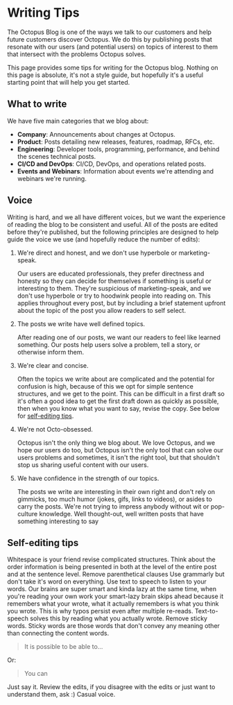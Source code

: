 # Writing Tips

The Octopus Blog is one of the ways we talk to our customers and help future customers discover Octopus. We do this by publishing posts that resonate with our users (and potential users) on topics of interest to them that intersect with the problems Octopus solves.

This page provides some tips for writing for the Octopus blog. Nothing on this page is absolute, it's not a style guide, but hopefully it's a useful starting point that will help you get started.

## What to write

We have five main categories that we blog about:

- **Company**: Announcements about changes at Octopus.
- **Product**: Posts detailing new releases, features, roadmap, RFCs, etc.
- **Engineering**: Developer tools, programming, performance, and behind the scenes technical posts.
- **CI/CD and DevOps**: CI/CD, DevOps, and operations related posts.
- **Events and Webinars**: Information about events we're attending and webinars we're running.

## Voice

Writing is hard, and we all have different voices, but we want the experience of reading the blog to be consistent and useful. All of the posts are edited before they're published, but the following principles are designed to help guide the voice we use (and hopefully reduce the number of edits):

1. We're direct and honest, and we don't use hyperbole or marketing-speak.

    Our users are educated professionals, they prefer directness and honesty so they can decide for themselves if something is useful or interesting to them. They're suspicious of marketing-speak, and we don't use hyperbole or try to hoodwink people into reading on. This applies throughout every post, but by including a brief statement upfront about the topic of the post you allow readers to self select.

1. The posts we write have well defined topics.

    After reading one of our posts, we want our readers to feel like learned something. Our posts help users solve a problem, tell a story, or otherwise inform them.
    
1. We're clear and concise.

    Often the topics we write about are complicated and the potential for confusion is high, because of this we opt for simple sentence structures, and we get to the point. This can be difficult in a first draft so it's often a good idea to get the first draft down as quickly as possible, then when you know what you want to say, revise the copy. See below for [self-editing tips](#self-editing-tips).
   
1. We're not Octo-obsessed.

    Octopus isn't the only thing we blog about. We love Octopus, and we hope our users do too, but Octopus isn't the only tool that can solve our users problems and sometimes, it isn't the right tool, but that shouldn't stop us sharing useful content with our users.

1. We have confidence in the strength of our topics.

    The posts we write are interesting in their own right and don't rely on gimmicks, too much humor (jokes, gifs, links to videos), or asides to carry the posts. We're not trying to impress anybody without wit or pop-culture knowledge. Well thought-out, well written posts that have something interesting to say 
 
 
## Self-editing tips

Whitespace is your friend
revise complicated structures. 
Think about the order information is being presented in both at the level of the entire post and at the sentence level.
Remove parenthetical clauses
Use grammarly but don't take it's word on everything.
Use text to speech to listen to your words. Our brains are super smart and kinda lazy at the same time, when you're reading your own work your smart-lazy brain skips ahead because it remembers what your wrote, what it actually remembers is what you think you wrote. This is why typos persist even after multiple re-reads. Text-to-speech solves this by reading what you actually wrote.
Remove sticky words. Sticky words are those words that don't convey any meaning other than connecting the content words. 
> It is possible to be able to... 

Or: 
> You can 

Just say it. 
Review the edits, if you disagree with the edits or just want to understand them, ask :)
Casual voice.
